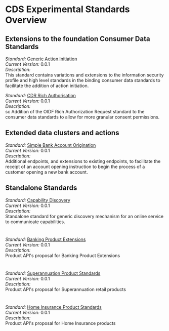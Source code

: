 # CDS Experimental Standards Overview


## Extensions to the foundation Consumer Data Standards

*Standard:* [Generic Action Initiation](./Standards/Generic-Action-Initiation.html)<br/>
*Current Version:* 0.0.1<br/>
*Description:*<br/>
This standard contains variations and extensions to the information security
profile and high level standards in the binding consumer data standards to
facilitate the addition of action initiation.

*Standard:* [CDR Rich Authorisation](./Standards/CDR-Rich-Authorisation.html)<br/>
*Current Version:* 0.0.1<br/>
*Description:*<br/>sc
Addition of the OIDF Rich Authorization Request standard to the consumer data
standards to allow for more granular consent permissions.

## Extended data clusters and actions

*Standard:* [Simple Bank Account Origination](./Standards/Simple-Bank-Account-Origination.html)<br/>
*Current Version:* 0.0.1<br/>
*Description:*<br/>
Additional endpoints, and extensions to existing endpoints, to facilitate the receipt of an account opening instruction to begin the process of a customer opening a new bank account.

## Standalone Standards

*Standard:* [Capability Discovery](./Standards/Capability-Discovery.html)<br/>
*Current Version:* 0.0.1<br/>
*Description:*<br/>
Standalone standard for generic discovery mechanism for an online service to
communicate capabilities.

# 

*Standard:* [Banking Product Extensions](./Standards/Banking-Product-Ext.html)<br/>
*Current Version:* 0.0.1<br/>
*Description:*<br/>
Product API's proposal for Banking Product Extensions

# 

*Standard:* [Superannuation Product Standards](./Standards/Super-Product.html)<br/>
*Current Version:* 0.0.1<br/>
*Description:*<br/>
Product API's proposal for Superannuation retail products

# 

*Standard:* [Home Insurance Product Standards](./Standards/Insurance-Home-Product.html)<br/>
*Current Version:* 0.0.1<br/>
*Description:*<br/>
Product API's proposal for Home Insurance products
